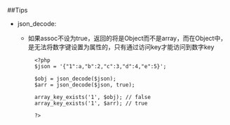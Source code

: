 ##Tips
- json_decode:
	- 如果assoc不设为true，返回的将是Object而不是array，而在Object中，是无法将数字键设置为属性的，只有通过访问key才能访问到数字key

			<?php
			$json = '{"1":a,"b":2,"c":3,"d":4,"e":5}';
			
			$obj = json_decode($json);
			$arr = json_decode($json, true);
			
			array_key_exists('1', $obj); // false
			array_key_exists('1', $arr); // true
		
			?>
